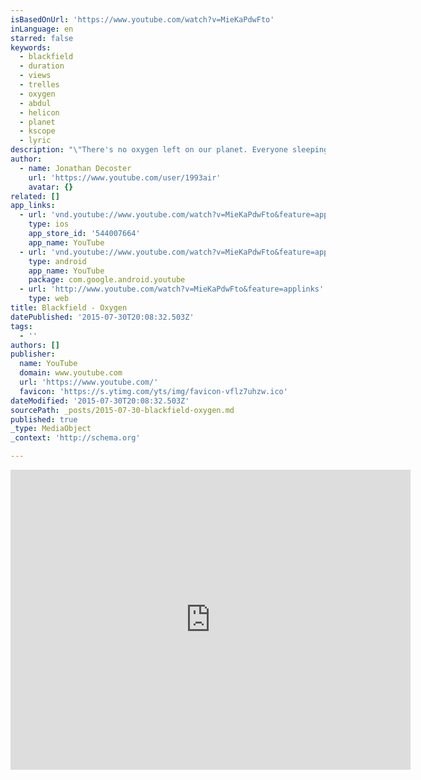 ```yaml
---
isBasedOnUrl: 'https://www.youtube.com/watch?v=MieKaPdwFto'
inLanguage: en
starred: false
keywords:
  - blackfield
  - duration
  - views
  - trelles
  - oxygen
  - abdul
  - helicon
  - planet
  - kscope
  - lyric
description: "\"There's no oxygen left on our planet. Everyone sleeping with their guns\""
author:
  - name: Jonathan Decoster
    url: 'https://www.youtube.com/user/1993air'
    avatar: {}
related: []
app_links:
  - url: 'vnd.youtube://www.youtube.com/watch?v=MieKaPdwFto&feature=applinks'
    type: ios
    app_store_id: '544007664'
    app_name: YouTube
  - url: 'vnd.youtube://www.youtube.com/watch?v=MieKaPdwFto&feature=applinks'
    type: android
    app_name: YouTube
    package: com.google.android.youtube
  - url: 'http://www.youtube.com/watch?v=MieKaPdwFto&feature=applinks'
    type: web
title: Blackfield - Oxygen
datePublished: '2015-07-30T20:08:32.503Z'
tags:
  - ''
authors: []
publisher:
  name: YouTube
  domain: www.youtube.com
  url: 'https://www.youtube.com/'
  favicon: 'https://s.ytimg.com/yts/img/favicon-vflz7uhzw.ico'
dateModified: '2015-07-30T20:08:32.503Z'
sourcePath: _posts/2015-07-30-blackfield-oxygen.md
published: true
_type: MediaObject
_context: 'http://schema.org'

---
```

<iframe src="https://cdn.embedly.com/widgets/media.html?src=https%3A%2F%2Fwww.youtube.com%2Fembed%2FMieKaPdwFto%3Ffeature%3Doembed&amp;url=https%3A%2F%2Fwww.youtube.com%2Fwatch%3Fv%3DMieKaPdwFto&amp;image=https%3A%2F%2Fi.ytimg.com%2Fvi%2FMieKaPdwFto%2Fhqdefault.jpg&amp;key=b7d04c9b404c499eba89ee7072e1c4f7&amp;type=text%2Fhtml&amp;schema=youtube" width="640" height="480" scrolling="no" frameborder="0" allowfullscreen="allowfullscreen" style=""></iframe>